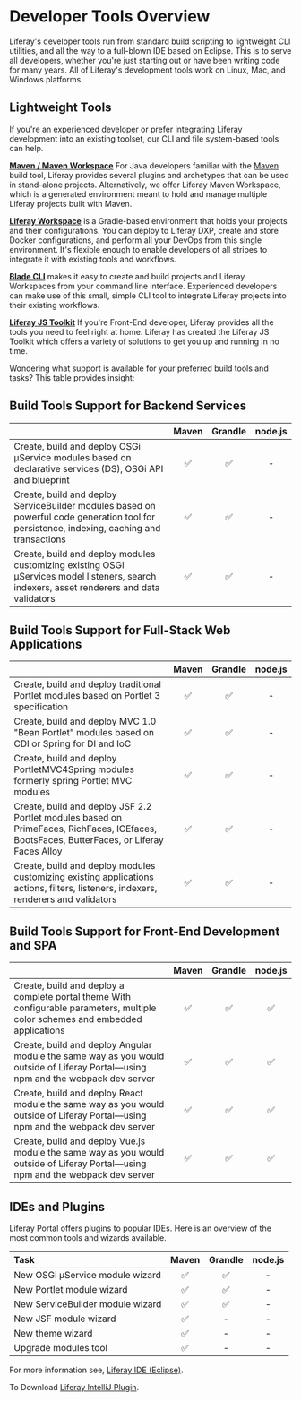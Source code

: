 # Developer Tools Overview

Liferay's developer tools run from standard build scripting to lightweight CLI utilities, and all the way to a full-blown IDE based on Eclipse. This is to serve all developers, whether you're just starting out or have been writing code for many years. All of Liferay's development tools work on Linux, Mac, and Windows platforms.

## Lightweight Tools

If you're an experienced developer or prefer integrating Liferay development into an existing toolset, our CLI and file system-based tools can help. 

[**Maven / Maven Workspace**](https://help.liferay.com/hc/en-us/articles/360029147651-Maven) For Java developers familiar with the [Maven](https://maven.apache.org/) build tool, Liferay provides several plugins and archetypes that can be used in stand-alone projects. Alternatively, we offer Liferay Maven Workspace, which is a generated environment meant to hold and manage multiple Liferay projects built with Maven.

[**Liferay Workspace**](./liferay-workspace/what-is-liferay-workspace.md) is a Gradle-based environment that holds your projects and their configurations. You can deploy to Liferay DXP, create and store Docker configurations, and perform all your DevOps from this single environment. It's flexible enough to enable developers of all stripes to integrate it with existing tools and workflows. 

[**Blade CLI**](./blade-cli/installing-and-updating-blade-cli.md) makes it easy to create and build projects and Liferay Workspaces from your command line interface. Experienced developers can make use of this small, simple CLI tool to integrate Liferay projects into their existing workflows. 

[**Liferay JS Toolkit**]() If you're Front-End developer, Liferay provides all the tools you need to feel right at home. Liferay has created the Liferay JS Toolkit which offers a variety of solutions to get you up and running in no time.

Wondering what support is available for your preferred build tools and tasks? This table provides insight:

## Build Tools Support for Backend Services

|      | Maven| Grandle | node.js|
| :-----  | :----: | :----: |   :---:|
| Create, build and deploy OSGi μService modules based on declarative services (DS), OSGi API and blueprint	 | ✅ | ✅ | - | 
| Create, build and deploy ServiceBuilder modules based on powerful code generation tool for persistence, indexing, caching and transactions| ✅ | ✅ | - |
|Create, build and deploy modules customizing existing OSGi μServices model listeners, search indexers, asset renderers and data validators| ✅ | ✅ | - |

## Build Tools Support for Full-Stack Web Applications

|      | Maven| Grandle | node.js|
| :-----  | :----: | :----: |   :---:|
|  Create, build and deploy traditional Portlet modules based on Portlet 3 specification | ✅ | ✅ | - | 
| Create, build and deploy MVC 1.0 "Bean Portlet" modules based on CDI or Spring for DI and IoC| ✅ | ✅ | - |
|Create, build and deploy PortletMVC4Spring modules formerly spring Portlet MVC modules| ✅ | ✅ | - |
|Create, build and deploy JSF 2.2 Portlet modules based on PrimeFaces, RichFaces, ICEfaces, BootsFaces, ButterFaces, or Liferay Faces Alloy| ✅ | ✅ | - |
|Create, build and deploy modules customizing existing applications actions, filters, listeners, indexers, renderers and validators| ✅ | ✅ | - |

## Build Tools Support for Front-End Development and SPA

|      | Maven| Grandle | node.js|
| :-----  | :----: | :----: |   :---:|
| Create, build and deploy a complete portal theme With configurable parameters, multiple color schemes and embedded applications | ✅ | ✅ | ✅ | 
| Create, build and deploy Angular module the same way as you would outside of Liferay Portal—using npm and the webpack dev server | ✅ | ✅ | ✅ |
|Create, build and deploy React module the same way as you would outside of Liferay Portal—using npm and the webpack dev server | ✅ | ✅ | ✅ |
|Create, build and deploy Vue.js module the same way as you would outside of Liferay Portal—using npm and the webpack dev server | ✅ | ✅ | ✅ |

## IDEs and Plugins

Liferay Portal offers plugins to popular IDEs. Here is an overview of the most common tools and wizards available.

| Task     | Maven| Grandle | node.js|
| :-----  | :----: | :----: |   :---:|
|New OSGi μService module wizard| ✅ | ✅ | - | 
|New Portlet module wizard | ✅ | ✅ | - |
|New ServiceBuilder module wizard | ✅ | ✅ | - |
|New JSF module wizard | ✅ | - | - |
|New theme wizard | ✅ | - | - |
|Upgrade modules tool | ✅ | - | - |

For more information see, [Liferay IDE (Eclipse)](https://liferay.dev/-/ide).

To Download [Liferay IntelliJ Plugin](https://plugins.jetbrains.com/plugin/10739-liferay/).